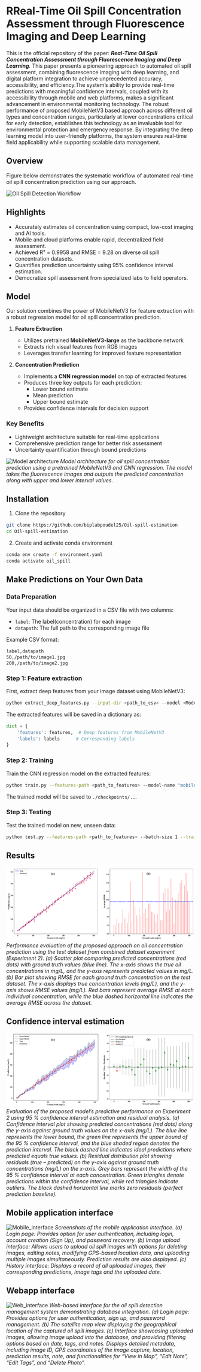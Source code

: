 # RReal-Time Oil Spill Concentration Assessment through Fluorescence Imaging and Deep Learning
This is the official repository of the paper: _**Real-Time Oil Spill Concentration Assessment through Fluorescence Imaging and Deep Learning**._ This paper presents a pioneering approach to automated oil spill assessment, combining fluorescence imaging with deep learning, and digital platform integration to achieve unprecedented accuracy, accessibility, and efficiency.The system’s ability to provide real-time predictions with meaningful confidence intervals, coupled with its accessibility through mobile and web platforms, makes a significant advancement in environmental monitoring technology. The robust performance of proposed MobileNetV3 based approach across different oil types and concentration ranges, particularly at lower concentrations critical for early detection, establishes this technology as an invaluable tool for environmental protection and emergency response. By integrating the deep learning model into user-friendly platforms, the system ensures real-time field applicability while supporting scalable data management. 


## Overview
Figure below demonstrates the systematic workflow of automated real-time oil spill concentration prediction using our approach. 

![Oil Spill Detection Workflow](images/graphical_abstract.png)

## Highlights
- Accurately estimates oil concentration using compact, low-cost imaging and AI tools.
- Mobile and cloud platforms enable rapid, decentralized field assessment.
- Achieved R² = 0.9958 and RMSE = 9.28 on diverse oil spill concentration datasets. 
- Quantifies prediction uncertainty using 95% confidence interval estimation.
- Democratize spill assessment from specialized labs to field operators.

## Model
Our solution combines the power of MobileNetV3 for feature extraction with a robust regression model for oil spill concentration prediction.

1. **Feature Extraction**
   - Utilizes pretrained **MobileNetV3-large** as the backbone network
   - Extracts rich visual features from RGB images
   - Leverages transfer learning for improved feature representation

2. **Concentration Prediction**
   - Implements a **CNN regression model** on top of extracted features
   - Produces three key outputs for each prediction:
     * Lower bound estimate
     * Mean prediction
     * Upper bound estimate
   - Provides confidence intervals for decision support

### Key Benefits
- Lightweight architecture suitable for real-time applications
- Comprehensive prediction range for better risk assessment
- Uncertainty quantification through bound predictions

![Model architecture](images/model.png)
*Model architecture for oil spill concentration prediction using a pretrained MobileNetV3 and CNN regression. The model takes the fluorescence images and outputs the predicted concentration along with upper and lower interval values.*

## Installation
1. Clone the repository
```bash
git clone https://github.com/biplabpoudel25/Oil-spill-estimation
cd Oil-spill-estimation
```
2. Create and activate conda environment
```bash
conda env create -f environment.yaml
conda activate oil_spill
```

## Make Predictions on Your Own Data
### Data Preparation
Your input data should be organized in a CSV file with two columns:
- `label`: The label(concentration) for each image
- `datapath`: The full path to the corresponding image file

Example CSV format:
```csv
label,datapath
50,/path/to/image1.jpg
200,/path/to/image2.jpg
```

### Step 1: Feature extraction
First, extract deep features from your image dataset using MobileNetV3:
```bash
python extract_deep_features.py --input-dir <path_to_csv> --model <Model Name> --save-name <feature_save_name> --batch_size 1
```

The extracted features will be saved in a dictionary as:
```python
dict = {
    'features': features,  # Deep features from MobileNetV3
    'labels': labels      # Corresponding labels
}
```

### Step 2: Training
Train the CNN regression model on the extracted features:
```bash
python train.py --features-path <path_to_features> --model-name "mobilenetv3" --batch-size 64 --num-epochs 1000 --log-dir <logfile-name> --ckpt-name <checkpoint>
```

The trained model will be saved to ```./checkpoints/..```. 

### Step 3: Testing
Test the trained model on new, unseen data:
```bash
python test.py --features-path <path_to_features> --batch-size 1 --trained-ckpt <trained_checkpoint> --log-dir <logfile-name>
```


## Results
![Result_1](images/exp_2_images.png)
*Performance evaluation of the proposed approach on oil concentration prediction using the test dataset from combined dataset experiment (Experiment 2). (a) Scatter plot comparing predicted concentrations (red dots) with ground truth values (blue line). The x-axis shows the true oil concentrations in mg/L, and the y-axis represents predicted values in mg/L. (b) Bar plot showing RMSE for each ground truth concentration on the test dataset. The x-axis displays true concentration levels (mg/L), and the y-axis shows RMSE values (mg/L). Red bars represent average RMSE at each individual concentration, while the blue dashed horizontal line indicates the average RMSE across the dataset.*


## Confidence interval estimation
![Confidence_interval](images/confidence_interval_plot.png)
*Evaluation of the proposed model’s predictive performance on Experiment 2 using 95 % confidence interval estimation and residual analysis. (a) Confidence interval plot showing predicted concentrations (red dots) along the y-axis against ground truth values on the x-axis (mg/L). The blue line represents the lower bound, the green line represents the upper bound of the 95 % confidence interval, and the blue shaded region denotes the prediction interval. The black dashed line indicates ideal predictions where predicted equals true values. (b) Residual distribution plot showing residuals (true – predicted) on the y-axis against ground truth concentrations (mg/L) on the x-axis. Grey bars represent the width of the 95 % confidence interval at each concentration. Green triangles denote predictions within the confidence interval, while red triangles indicate outliers. The black dashed horizontal line marks zero residuals (perfect prediction baseline).*


## Mobile application interface
![Mobile_interface](images/mobile_app.png)
*Screenshots of the mobile application interface. (a) Login page: Provides option for user authentication, including login, account creation (Sign Up), and password recovery. (b) Image upload interface: Allows users to upload oil spill images with options for deleting images, editing notes, modifying GPS-based location data, and uploading multiple images simultaneously. Prediction results are also displayed. (c) History interface: Displays a record of all uploaded images, their corresponding predictions, image tags and the uploaded date.*


## Webapp interface
![Web_interface](images/database.png)
*Web-based interface for the oil spill detection management system demonstrating database integration. (a) Login page: Provides options for user authentication, sign up, and password management. (b) The satellite map view displaying the geographical location of the captured oil spill images. (c) Interface showcasing uploaded images, allowing image upload into the database, and providing filtering options based on date, tags, and notes. Displays detailed metadata, including image ID, GPS coordinates of the image capture, location, prediction results, note, and functionalities for “View in Map”, “Edit Note”, “Edit Tags”, and “Delete Photo”.*







